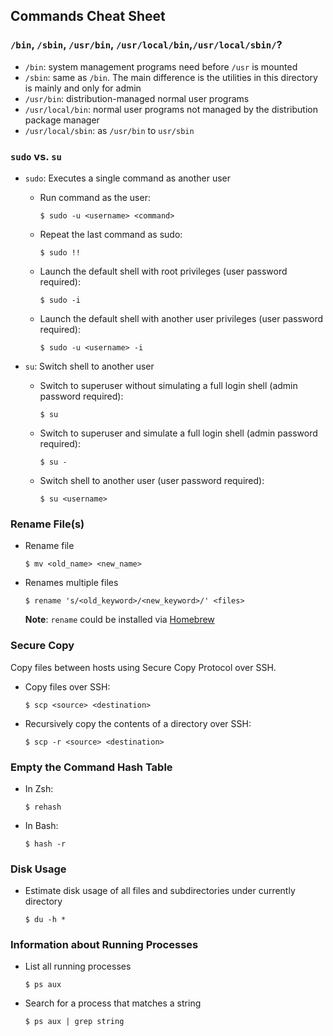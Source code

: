## Commands Cheat Sheet

### `/bin`, `/sbin`, `/usr/bin`, `/usr/local/bin`,`/usr/local/sbin/`?

* `/bin`: system management programs need before `/usr` is mounted
* `/sbin`: same as `/bin`. The main difference is the utilities in this directory is mainly and only for admin
* `/usr/bin`: distribution-managed normal user programs
* `/usr/local/bin`: normal user programs not managed by the distribution package manager
* `/usr/local/sbin`: as `/usr/bin` to `usr/sbin`

### `sudo` vs. `su`

* `sudo`: Executes a single command as another user

    * Run command as the user:

        ```
        $ sudo -u <username> <command>
        ```

    * Repeat the last command as sudo:

        ```
        $ sudo !!
        ```
    * Launch the default shell with root privileges (user password required):

        ```
        $ sudo -i
        ```

    * Launch the default shell with another user privileges (user password required):

        ```
        $ sudo -u <username> -i
        ```

* `su`: Switch shell to another user

    * Switch to superuser without simulating a full login shell (admin password required):

        ```
        $ su
        ```

    * Switch to superuser and simulate a full login shell (admin password required):

        ```
        $ su -
        ```

    * Switch shell to another user (user password required):

        ```
        $ su <username>
        ```

### Rename File(s)

* Rename file

    ```
    $ mv <old_name> <new_name>
    ```

* Renames multiple files

    ```
    $ rename 's/<old_keyword>/<new_keyword>/' <files>
    ```

    **Note**: `rename` could be installed via [Homebrew](https://brew.sh/)

### Secure Copy

Copy files between hosts using Secure Copy Protocol over SSH.

* Copy files over SSH:

    ```
    $ scp <source> <destination>
    ```

* Recursively copy the contents of a directory over SSH:

    ```
    $ scp -r <source> <destination>
    ```

### Empty the Command Hash Table

* In Zsh:

    ```
    $ rehash
    ```

* In Bash:

    ```
    $ hash -r
    ```

### Disk Usage

* Estimate disk usage of all files and subdirectories under currently directory

    ```
    $ du -h *
    ```

### Information about Running Processes

* List all running processes

    ```
    $ ps aux
    ```

* Search for a process that matches a string

    ```
    $ ps aux | grep string
    ```
